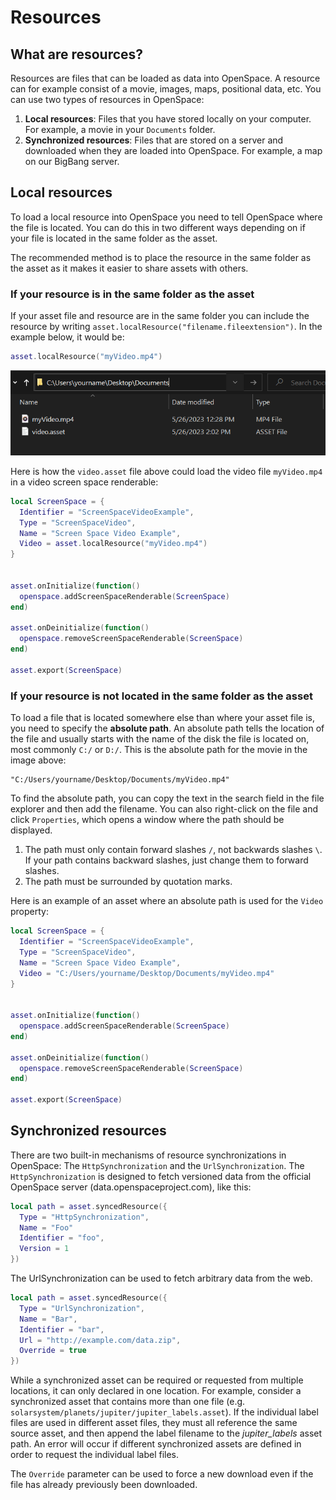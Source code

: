 # Resources
## What are resources?
Resources are files that can be loaded as data into OpenSpace. A resource can for example consist of a movie, images, maps, positional data, etc. You can use two types of resources in OpenSpace:
  1. **Local resources**: Files that you have stored locally on your computer. For example, a movie in your `Documents` folder.
  1. **Synchronized resources**: Files that are stored on a server and downloaded when they are loaded into OpenSpace. For example, a map on our BigBang server.


## Local resources
To load a local resource into OpenSpace you need to tell OpenSpace where the file is located. You can do this in two different ways depending on if your file is located in the same folder as the asset.

The recommended method is to place the resource in the same folder as the asset as it makes it easier to share assets with others.

### If your resource is in the same folder as the asset
If your asset file and resource are in the same folder you can include the resource by writing `asset.localResource("filename.fileextension")`. In the example below, it would be:

```lua
asset.localResource("myVideo.mp4")
```

![An asset and a file in the same folder](asset_path.png)

Here is how the `video.asset` file above could load the video file `myVideo.mp4` in a video screen space renderable:

```lua
local ScreenSpace = {
  Identifier = "ScreenSpaceVideoExample",
  Type = "ScreenSpaceVideo",
  Name = "Screen Space Video Example",
  Video = asset.localResource("myVideo.mp4")
}


asset.onInitialize(function()
  openspace.addScreenSpaceRenderable(ScreenSpace)
end)

asset.onDeinitialize(function()
  openspace.removeScreenSpaceRenderable(ScreenSpace)
end)

asset.export(ScreenSpace)
```

### If your resource is not located in the same folder as the asset
To load a file that is located somewhere else than where your asset file is, you need to specify the **absolute path**. An absolute path tells the location of the file and usually starts with the name of the disk the file is located on, most commonly `C:/` or `D:/`. This is the absolute path for the movie in the image above:

```
"C:/Users/yourname/Desktop/Documents/myVideo.mp4"
```

To find the absolute path, you can copy the text in the search field in the file explorer and then add the filename. You can also right-click on the file and click `Properties`, which opens a window where the path should be displayed.
  1. The path must only contain forward slashes `/`, not backwards slashes `\`. If your path contains backward slashes, just change them to forward slashes.
  1. The path must be surrounded by quotation marks.

Here is an example of an asset where an absolute path is used for the `Video` property:

```lua
local ScreenSpace = {
  Identifier = "ScreenSpaceVideoExample",
  Type = "ScreenSpaceVideo",
  Name = "Screen Space Video Example",
  Video = "C:/Users/yourname/Desktop/Documents/myVideo.mp4"
}


asset.onInitialize(function()
  openspace.addScreenSpaceRenderable(ScreenSpace)
end)

asset.onDeinitialize(function()
  openspace.removeScreenSpaceRenderable(ScreenSpace)
end)

asset.export(ScreenSpace)
```


## Synchronized resources
There are two built-in mechanisms of resource synchronizations in OpenSpace: The `HttpSynchronization` and the `UrlSynchronization`. The `HttpSynchronization` is designed to fetch versioned data from the official OpenSpace server (data.openspaceproject.com), like this:

```lua
local path = asset.syncedResource({
  Type = "HttpSynchronization",
  Name = "Foo"
  Identifier = "foo",
  Version = 1
})
```

The UrlSynchronization can be used to fetch arbitrary data from the web.

```lua
local path = asset.syncedResource({
  Type = "UrlSynchronization",
  Name = "Bar",
  Identifier = "bar",
  Url = "http://example.com/data.zip",
  Override = true
})
```

While a synchronized asset can be required or requested from multiple locations, it can only declared in one location. For example, consider a synchronized asset that contains more than one file (e.g. `solarsystem/planets/jupiter/jupiter_labels.asset`). If the individual label files are used in different asset files, they must all reference the same source asset, and then append the label filename to the _jupiter_labels_ asset path. An error will occur if different synchronized assets are defined in order to request the individual label files.

The `Override` parameter can be used to force a new download even if the file has already previously been downloaded.
